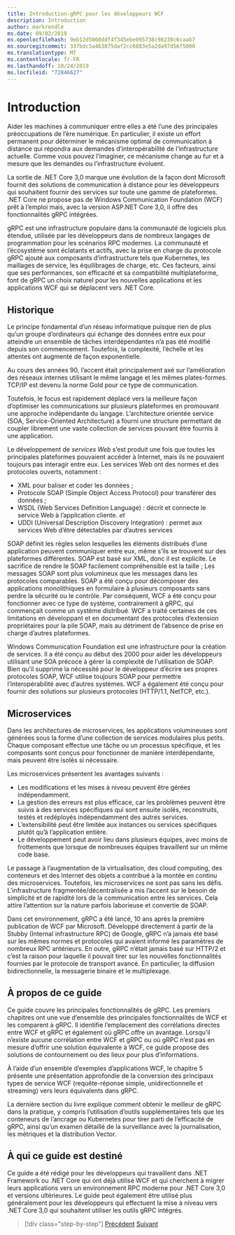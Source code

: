 ```yaml
---
title: Introduction-gRPC pour les développeurs WCF
description: Introduction
author: markrendle
ms.date: 09/02/2019
ms.openlocfilehash: 9eb12d5060ddf4f345ebe095738c98238c6caab7
ms.sourcegitcommit: 337bdc5a463875daf2cc6883e5a2da97d56f5000
ms.translationtype: MT
ms.contentlocale: fr-FR
ms.lasthandoff: 10/24/2019
ms.locfileid: "72846627"
---
```

# <a name="introduction"></a>Introduction

Aider les machines à communiquer entre elles a été l’une des principales préoccupations de l’ère numérique. En particulier, il existe un effort permanent pour déterminer le mécanisme optimal de communication à distance qui répondra aux demandes d’interopérabilité de l’infrastructure actuelle. Comme vous pouvez l’imaginer, ce mécanisme change au fur et à mesure que les demandes ou l’infrastructure évoluent.

La sortie de .NET Core 3,0 marque une évolution de la façon dont Microsoft fournit des solutions de communication à distance pour les développeurs qui souhaitent fournir des services sur toute une gamme de plateformes. .NET Core ne propose pas de Windows Communication Foundation (WCF) prêt à l’emploi mais, avec la version ASP.NET Core 3,0, il offre des fonctionnalités gRPC intégrées.

gRPC est une infrastructure populaire dans la communauté de logiciels plus étendue, utilisée par les développeurs dans de nombreux langages de programmation pour les scénarios RPC modernes. La communauté et l’écosystème sont éclatants et actifs, avec la prise en charge du protocole gRPC ajouté aux composants d’infrastructure tels que Kubernetes, les maillages de service, les équilibrages de charge, etc. Ces facteurs, ainsi que ses performances, son efficacité et sa compatibilité multiplateforme, font de gRPC un choix naturel pour les nouvelles applications et les applications WCF qui se déplacent vers .NET Core.

## <a name="history"></a>Historique

Le principe fondamental d’un réseau informatique puisque rien de plus qu’un groupe d’ordinateurs qui échange des données entre eux pour atteindre un ensemble de tâches interdépendantes n’a pas été modifié depuis son commencement. Toutefois, la complexité, l’échelle et les attentes ont augmenté de façon exponentielle.  

Au cours des années 90, l’accent était principalement axé sur l’amélioration des réseaux internes utilisant le même langage et les mêmes plates-formes. TCP/IP est devenu la norme Gold pour ce type de communication.

Toutefois, le focus est rapidement déplacé vers la meilleure façon d’optimiser les communications sur plusieurs plateformes en promouvant une approche indépendante du langage. L’architecture orientée service (SOA, Service-Oriented Architecture) a fourni une structure permettant de coupler librement une vaste collection de services pouvant être fournis à une application.

Le développement de *services Web* s’est produit une fois que toutes les principales plateformes pouvaient accéder à Internet, mais ils ne pouvaient toujours pas interagir entre eux. Les services Web ont des normes et des protocoles ouverts, notamment :

- XML pour baliser et coder les données ;
- Protocole SOAP (Simple Object Access Protocol) pour transférer des données ;
- WSDL (Web Services Definition Language) : décrit et connecte le service Web à l’application cliente. *et*
- UDDI (Universal Description Discovery Integration) : permet aux services Web d’être détectables par d’autres services

SOAP définit les règles selon lesquelles les éléments distribués d’une application peuvent communiquer entre eux, même s’ils se trouvent sur des plateformes différentes. SOAP est basé sur XML, donc il est explicite. Le sacrifice de rendre le SOAP facilement compréhensible est la taille ; Les messages SOAP sont plus volumineux que les messages dans les protocoles comparables. SOAP a été conçu pour décomposer des applications monolithiques en formulaire à plusieurs composants sans perdre la sécurité ou le contrôle. Par conséquent, WCF a été conçu pour fonctionner avec ce type de système, contrairement à gRPC, qui commençait comme un système distribué. WCF a traité certaines de ces limitations en développant et en documentant des protocoles d’extension propriétaires pour la pile SOAP, mais au détriment de l’absence de prise en charge d’autres plateformes.

Windows Communication Foundation est une infrastructure pour la création de services. Il a été conçu au début des 2000 pour aider les développeurs utilisant une SOA précoce à gérer la complexité de l’utilisation de SOAP. Bien qu’il supprime la nécessité pour le développeur d’écrire ses propres protocoles SOAP, WCF utilise toujours SOAP pour permettre l’interopérabilité avec d’autres systèmes. WCF a également été conçu pour fournir des solutions sur plusieurs protocoles (HTTP/1.1, NetTCP, etc.).

## <a name="microservices"></a>Microservices

Dans les architectures de microservices, les applications volumineuses sont générées sous la forme d’une collection de services modulaires plus petits. Chaque composant effectue une tâche ou un processus spécifique, et les composants sont conçus pour fonctionner de manière interdépendante, mais peuvent être isolés si nécessaire.

Les microservices présentent les avantages suivants :

- Les modifications et les mises à niveau peuvent être gérées indépendamment.
- La gestion des erreurs est plus efficace, car les problèmes peuvent être suivis à des services spécifiques qui sont ensuite isolés, reconstruits, testés et redéployés indépendamment des autres services.
- L’extensibilité peut être limitée aux instances ou services spécifiques plutôt qu’à l’application entière.
- Le développement peut avoir lieu dans plusieurs équipes, avec moins de frottements que lorsque de nombreuses équipes travaillent sur un même code base.

Le passage à l’augmentation de la virtualisation, des cloud computing, des conteneurs et des Internet des objets a contribué à la montée en continu des microservices. Toutefois, les microservices ne sont pas sans les défis. L’infrastructure fragmentée/décentralisée a mis l’accent sur le besoin de simplicité et de rapidité lors de la communication entre les services. Cela attire l’attention sur la nature parfois laborieuse et convertie de SOAP.

Dans cet environnement, gRPC a été lancé, 10 ans après la première publication de WCF par Microsoft. Développé directement à partir de la Stubby (Internal infrastructure RPC) de Google, gRPC n’a jamais été basé sur les mêmes normes et protocoles qui avaient informé les paramètres de nombreux RPC antérieurs. En outre, gRPC n’était jamais basé sur HTTP/2 et c’est la raison pour laquelle il pouvait tirer sur les nouvelles fonctionnalités fournies par le protocole de transport avancé. En particulier, la diffusion bidirectionnelle, la messagerie binaire et le multiplexage.

## <a name="about-this-guide"></a>À propos de ce guide

Ce guide couvre les principales fonctionnalités de gRPC. Les premiers chapitres ont une vue d’ensemble des principales fonctionnalités de WCF et les comparent à gRPC. Il identifie l’emplacement des corrélations directes entre WCF et gRPC et également où gRPC offre un avantage. Lorsqu’il n’existe aucune corrélation entre WCF et gRPC ou où gRPC n’est pas en mesure d’offrir une solution équivalente à WCF, ce guide propose des solutions de contournement ou des lieux pour plus d’informations.

À l’aide d’un ensemble d’exemples d’applications WCF, le chapitre 5 présente une présentation approfondie de la conversion des principaux types de service WCF (requête-réponse simple, unidirectionnelle et streaming) vers leurs équivalents dans gRPC.

La dernière section du livre explique comment obtenir le meilleur de gRPC dans la pratique, y compris l’utilisation d’outils supplémentaires tels que les conteneurs de l’ancrage ou Kubernetes pour tirer parti de l’efficacité de gRPC, ainsi qu’un examen détaillé de la surveillance avec la journalisation, les métriques et la distribution Vector.

## <a name="whom-this-guide-is-for"></a>À qui ce guide est destiné

Ce guide a été rédigé pour les développeurs qui travaillent dans .NET Framework ou .NET Core qui ont déjà utilisé WCF et qui cherchent à migrer leurs applications vers un environnement RPC moderne pour .NET Core 3,0 et versions ultérieures. Le guide peut également être utilisé plus généralement pour les développeurs qui effectuent la mise à niveau vers .NET Core 3,0 qui souhaitent utiliser les outils gRPC intégrés.

>[!div class="step-by-step"]
>[Précédent](index.md)
>[Suivant](grpc-overview.md)
